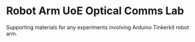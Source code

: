 # Robot Arm UoE Optical Comms Lab
 Supporting materials for any experiments involving Arduino Tinkerkit robot arm.
